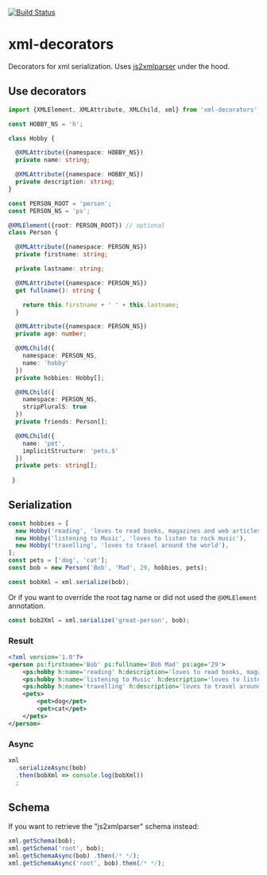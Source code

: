 [![Build Status](https://travis-ci.org/RobinBuschmann/ts-di.png?branch=master)](https://travis-ci.org/RobinBuschmann/xml-typescript)

# xml-decorators

Decorators for xml serialization. Uses [js2xmlparser](https://www.npmjs.com/package/js2xmlparser)
under the hood.

## Use decorators

```typescript
import {XMLElement, XMLAttribute, XMLChild, xml} from 'xml-decorators';

const HOBBY_NS = 'h';

class Hobby {

  @XMLAttribute({namespace: HOBBY_NS})
  private name: string;

  @XMLAttribute({namespace: HOBBY_NS})
  private description: string;
}

const PERSON_ROOT = 'person';
const PERSON_NS = 'ps';

@XMLElement({root: PERSON_ROOT}) // optional
class Person {

  @XMLAttribute({namespace: PERSON_NS})
  private firstname: string;

  private lastname: string;

  @XMLAttribute({namespace: PERSON_NS})
  get fullname(): string {

    return this.firstname + ' ' + this.lastname;
  }

  @XMLAttribute({namespace: PERSON_NS})
  private age: number;

  @XMLChild({
    namespace: PERSON_NS,
    name: 'hobby'
  })
  private hobbies: Hobby[];

  @XMLChild({
    namespace: PERSON_NS,
    stripPluralS: true
  })
  private friends: Person[];

  @XMLChild({
    name: 'pet',
    implicitStructure: 'pets.$'
  })
  private pets: string[];
  
 }
```

## Serialization
```typescript
const hobbies = [
  new Hobby('reading', 'loves to read books, magazines and web articles'),
  new Hobby('listening to Music', 'loves to listen to rock music'),
  new Hobby('travelling', 'loves to travel around the world'),
];
const pets = ['dog', 'cat'];
const bob = new Person('Bob', 'Mad', 29, hobbies, pets);

const bobXml = xml.serialize(bob);
```

Or if you want to override the root tag name or did not used the `@XMLElement` annotation.
```typescript
const bob2Xml = xml.serialize('great-person', bob);
```

### Result
```xml
<?xml version='1.0'?>
<person ps:firstname='Bob' ps:fullname='Bob Mad' ps:age='29'>
    <ps:hobby h:name='reading' h:description='loves to read books, magazines and web articles'/>
    <ps:hobby h:name='listening to Music' h:description='loves to listen to rock music'/>
    <ps:hobby h:name='travelling' h:description='loves to travel around the world'/>
    <pets>
        <pet>dog</pet>
        <pet>cat</pet>
    </pets>
</person>
```

### Async
```typescript
xml
  .serializeAsync(bob)
  .then(bobXml => console.log(bobXml))
  ;
```

## Schema
If you want to retrieve the "js2xmlparser" schema instead:
```typescript
xml.getSchema(bob);
xml.getSchema('root', bob);
xml.getSchemaAsync(bob) .then(/* */);
xml.getSchemaAsync('root', bob).then(/* */);
```

